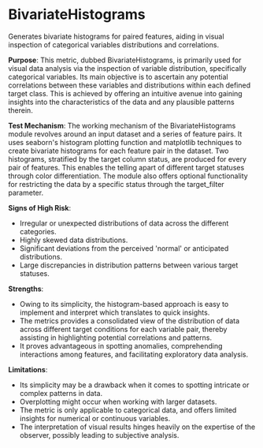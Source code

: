 # BivariateHistograms

Generates bivariate histograms for paired features, aiding in visual inspection of categorical variables
distributions and correlations.

**Purpose**: This metric, dubbed BivariateHistograms, is primarily used for visual data analysis via the inspection
of variable distribution, specifically categorical variables. Its main objective is to ascertain any potential
correlations between these variables and distributions within each defined target class. This is achieved by
offering an intuitive avenue into gaining insights into the characteristics of the data and any plausible patterns
therein.

**Test Mechanism**: The working mechanism of the BivariateHistograms module revolves around an input dataset and a
series of feature pairs. It uses seaborn's histogram plotting function and matplotlib techniques to create
bivariate histograms for each feature pair in the dataset. Two histograms, stratified by the target column status,
are produced for every pair of features. This enables the telling apart of different target statuses through color
differentiation. The module also offers optional functionality for restricting the data by a specific status
through the target_filter parameter.

**Signs of High Risk**:
- Irregular or unexpected distributions of data across the different categories.
- Highly skewed data distributions.
- Significant deviations from the perceived 'normal' or anticipated distributions.
- Large discrepancies in distribution patterns between various target statuses.

**Strengths**:
- Owing to its simplicity, the histogram-based approach is easy to implement and interpret which translates to
quick insights.
- The metrics provides a consolidated view of the distribution of data across different target conditions for each
variable pair, thereby assisting in highlighting potential correlations and patterns.
- It proves advantageous in spotting anomalies, comprehending interactions among features, and facilitating
exploratory data analysis.

**Limitations**:
- Its simplicity may be a drawback when it comes to spotting intricate or complex patterns in data.
- Overplotting might occur when working with larger datasets.
- The metric is only applicable to categorical data, and offers limited insights for numerical or continuous
variables.
- The interpretation of visual results hinges heavily on the expertise of the observer, possibly leading to
subjective analysis.